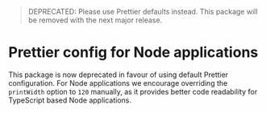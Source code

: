 > DEPRECATED: Please use Prettier defaults instead. This package will be removed with the next major release.

# Prettier config for Node applications

This package is now deprecated in favour of using default Prettier configuration. For Node applications we encourage overriding the `printWidth` option to `120` manually, as it provides better code readability for TypeScript based Node applications.
